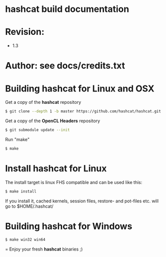 hashcat build documentation
=
# Revision:
* 1.3

# Author: see docs/credits.txt

# Building hashcat for Linux and OSX

Get a copy of the **hashcat** repository

```sh
$ git clone --depth 1 -b master https://github.com/hashcat/hashcat.git
```

Get a copy of the **OpenCL Headers** repository

```sh
$ git submodule update --init
```

Run "make"

```sh
$ make
```

# Install hashcat for Linux

The install target is linux FHS compatible and can be used like this:

```sh
$ make install
```

If you install it, cached kernels, session files, restore- and pot-files etc. will go to $HOME/.hashcat/

# Building hashcat for Windows

```sh
$ make win32 win64
```

=
Enjoy your fresh **hashcat** binaries ;)
